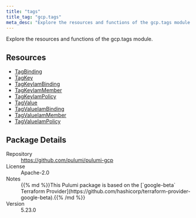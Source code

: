 ```yaml
---
title: "tags"
title_tag: "gcp.tags"
meta_desc: "Explore the resources and functions of the gcp.tags module."
---
```


<!-- WARNING: this file was generated by Pulumi Docs Generator. -->
<!-- Do not edit by hand unless you're certain you know what you are doing! -->

Explore the resources and functions of the gcp.tags module.

<h2 id="resources">Resources</h2>
<ul class="api">
    <li><a href="tagbinding" title="TagBinding"><span class="symbol resource"></span>TagBinding</a></li>
    <li><a href="tagkey" title="TagKey"><span class="symbol resource"></span>TagKey</a></li>
    <li><a href="tagkeyiambinding" title="TagKeyIamBinding"><span class="symbol resource"></span>TagKeyIamBinding</a></li>
    <li><a href="tagkeyiammember" title="TagKeyIamMember"><span class="symbol resource"></span>TagKeyIamMember</a></li>
    <li><a href="tagkeyiampolicy" title="TagKeyIamPolicy"><span class="symbol resource"></span>TagKeyIamPolicy</a></li>
    <li><a href="tagvalue" title="TagValue"><span class="symbol resource"></span>TagValue</a></li>
    <li><a href="tagvalueiambinding" title="TagValueIamBinding"><span class="symbol resource"></span>TagValueIamBinding</a></li>
    <li><a href="tagvalueiammember" title="TagValueIamMember"><span class="symbol resource"></span>TagValueIamMember</a></li>
    <li><a href="tagvalueiampolicy" title="TagValueIamPolicy"><span class="symbol resource"></span>TagValueIamPolicy</a></li>
</ul>

<h2 id="package-details">Package Details</h2>
<dl class="package-details">
	<dt>Repository</dt>
	<dd><a href="https://github.com/pulumi/pulumi-gcp">https://github.com/pulumi/pulumi-gcp</a></dd>
	<dt>License</dt>
	<dd>Apache-2.0</dd>
	<dt>Notes</dt>
	<dd>{{% md %}}This Pulumi package is based on the [`google-beta` Terraform Provider](https://github.com/hashicorp/terraform-provider-google-beta).{{% /md %}}</dd>
	<dt>Version</dt>
	<dd>5.23.0</dd>
</dl>

